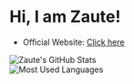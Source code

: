 # Hi, I am Zaute!
- Official Website: [Click here](https://zautekm.github.io/ZauteKm/)

![Zaute's GitHub Stats](https://github-readme-stats.vercel.app/api?username=ZauteKm&show_icons=true&include_all_commits=true&theme=vue-dark)  
![Most Used Languages](https://github-readme-stats.vercel.app/api/top-langs/?username=zautekm&exclude_repo=swype-patch&theme=vue-dark&layout=compact)  
